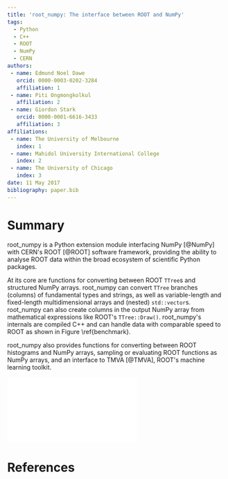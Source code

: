 ```yaml
---
title: 'root_numpy: The interface between ROOT and NumPy'
tags:
  - Python
  - C++
  - ROOT
  - NumPy
  - CERN
authors:
 - name: Edmund Noel Dawe
   orcid: 0000-0003-0202-3284
   affiliation: 1
 - name: Piti Ongmongkolkul
   affiliation: 2
 - name: Giordon Stark
   orcid: 0000-0001-6616-3433
   affiliation: 3
affiliations:
 - name: The University of Melbourne
   index: 1
 - name: Mahidol University International College
   index: 2
 - name: The University of Chicago
   index: 3
date: 11 May 2017
bibliography: paper.bib
---
```


# Summary

root_numpy is a Python extension module interfacing NumPy [@NumPy] with CERN's
ROOT [@ROOT] software framework, providing the ability to analyse
ROOT data within the broad ecosystem of scientific Python packages.

At its core are functions for converting between ROOT `TTree`s and structured
NumPy arrays. root_numpy can convert `TTree` branches (columns) of fundamental
types and strings, as well as variable-length and fixed-length multidimensional
arrays and (nested) `std::vector`s. root_numpy can also create columns in the
output NumPy array from mathematical expressions like ROOT's `TTree::Draw()`.
root_numpy's internals are compiled C++ and can handle data with comparable
speed to ROOT as shown in Figure \ref{benchmark}.

root_numpy also provides functions for converting between ROOT histograms and
NumPy arrays, sampling or evaluating ROOT functions as NumPy arrays, and an
interface to TMVA [@TMVA], ROOT's machine learning toolkit.

![Benchmarking root_numpy's `tree2array()` function against ROOT's `TTree::Draw()`\label{benchmark}](../benchmarks/bench_tree2array.pdf)

# References
